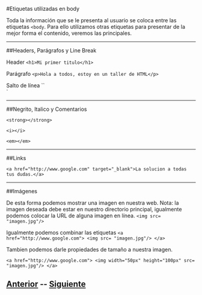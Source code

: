 #Etiquetas utilizadas en body

Toda la información que se le presenta al usuario se coloca entre las etiquetas `<body`. Para ello utilizamos otras etiquetas para presentar de la mejor forma el contenido, veremos las principales.
***
##Headers, Parágrafos y Line Break

Header
`<h1>Mi primer titulo</h1>`

Parágrafo
`<p>Hola a todos, estoy en un taller de HTML</p>`

Salto de línea
``<br/>`
***
##Negrito, Italico y Comentarios

`<strong></strong>`

`<i></i>`

`<em></em>`
***
##Links

`<a href="http://www.google.com" target="_blank">La solucion a todas tus dudas.</a>`
***
##Imágenes

De esta forma podemos mostrar una imagen en nuestra web. 
Nota: la imagen deseada debe estar en nuestro directorio principal, igualmente podemos colocar la URL de alguna imagen en línea.
`<img src= "imagen.jpg"/>`

Igualmente podemos combinar las etiquetas
`<a href="http://www.google.com"> <img src= "imagen.jpg"/> </a>`

Tambien podemos darle propiedades de tamaño a nuestra imagen.

`<a href="http://www.google.com"> <img width="50px" height="100px" src= "imagen.jpg"/> </a>`

## [Anterior](page1.md)  --  [Siguiente](page3.md)
